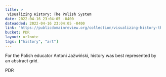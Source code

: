 ```yaml
---
title: > 
 Visualizing History: The Polish System
date: 2022-04-16 23:04:05 -0400
dateadded: 2022-04-16 23:04:05 -0400
link: "https://publicdomainreview.org/collection/visualizing-history-the-polish-system"
bucket: PDR
layout: urlnote
tags: ["history", "art"]
--- 
```

For the Polish educator Antoni Jażwiński, history was best represented by an abstract grid.
 <!-- end excerpt --> 
<div class='bucket'><a class='internal-link' src='_notes/buckets/PDR'>PDR</a></div> 
